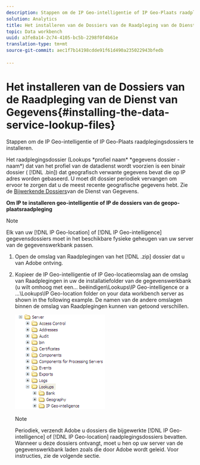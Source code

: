 ```yaml
---
description: Stappen om de IP Geo-intelligentie of IP Geo-Plaats raadplegingsdossiers te installeren.
solution: Analytics
title: Het installeren van de Dossiers van de Raadpleging van de Dienst van Gegevens
topic: Data workbench
uuid: a3fe8a14-2c74-4105-bc5b-2298f0f4b61e
translation-type: tm+mt
source-git-commit: aec1f7b14198cdde91f61d490a235022943bfedb

---
```



# Het installeren van de Dossiers van de Raadpleging van de Dienst van Gegevens{#installing-the-data-service-lookup-files}

Stappen om de IP Geo-intelligentie of IP Geo-Plaats raadplegingsdossiers te installeren.

Het raadplegingsdossier (Lookups \*profiel naam* \*gegevens dossier - naam*) dat van het profiel van de datadienst wordt voorzien is een binair dossier ( [!DNL .bin]) dat geografisch verwante gegevens bevat die op IP adres worden gebaseerd. U moet dit dossier periodiek vervangen om ervoor te zorgen dat u de meest recente geografische gegevens hebt. Zie de [Bijwerkende Dossiers](../../../../home/c-geo-oview/c-wk-data-svcs/c-updt-data-svc-files.md#concept-2b3d11e4cb814fc09add5de58a87045c)van de Dienst van Gegevens.

**Om IP te installeren geo-intelligentie of IP de dossiers van de geopo-plaatsraadpleging**

>[!NOTE]
>
>Elk van uw [!DNL IP Geo-location] of [!DNL IP Geo-intelligence] gegevensdossiers moet in het beschikbare fysieke geheugen van uw server van de gegevenswerkbank passen.

1. Open de omslag van Raadplegingen van het [!DNL .zip] dossier dat u van Adobe ontving.
1. Kopieer de IP Geo-intelligentie of IP Geo-locatieomslag aan de omslag van Raadplegingen in uw de installatiefolder van de gegevenswerkbank (u wilt omhoog met een... beëindigen\Lookups\IP Geo-intelligence or a ...\Lookups\IP Geo-location folder on your data workbench server as shown in the following example. De namen van de andere omslagen binnen de omslag van Raadplegingen kunnen van getoond verschillen.

   ![Stapgegevens](assets/Geo_installLookups_dirIP.png)

   >[!NOTE]
   >
   >Periodiek, verzendt Adobe u dossiers die bijgewerkte [!DNL IP Geo-intelligence] of [!DNL IP Geo-location] raadplegingsdossiers bevatten. Wanneer u deze dossiers ontvangt, moet u hen op uw server van de gegevenswerkbank laden zoals die door Adobe wordt geleid. Voor instructies, zie de volgende sectie.

